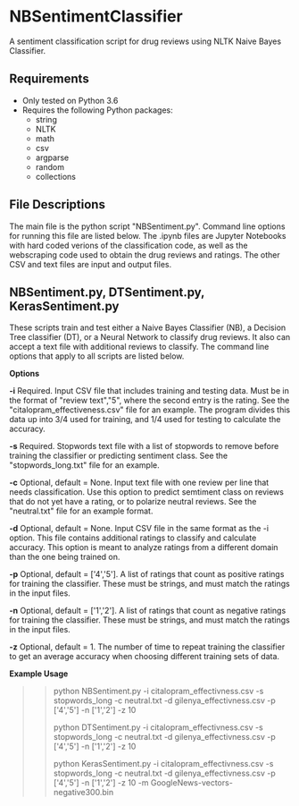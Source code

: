 # NBSentimentClassifier
A sentiment classification script for drug reviews using NLTK Naive Bayes Classifier.

## Requirements
* Only tested on Python 3.6
* Requires the following Python packages:
  * string
  * NLTK
  * math
  * csv
  * argparse
  * random
  * collections

## File Descriptions
The main file is the python script "NBSentiment.py".  Command line options for running this file are listed below.  The .ipynb files are Jupyter Notebooks with hard coded verions of the classification code, as well as the webscraping code used to obtain the drug reviews and ratings. The other CSV and text files are input and output files.

## NBSentiment.py, DTSentiment.py, KerasSentiment.py
These scripts train and test either a Naive Bayes Classifier (NB), a Decision Tree classifier (DT), or a Neural Network to classify drug reviews.  It also can accept a text file with additional reviews to classify.  The command line options that apply to all scripts are listed below.

**Options**

  **-i**  Required. Input CSV file that includes training and testing data. Must be in the format of "review text","5", where the second entry is the rating.  See the "citalopram_effectiveness.csv" file for an example.  The program divides this data up into 3/4 used for training, and 1/4 used for testing to calculate the accuracy.
  
  **-s**  Required. Stopwords text file with a list of stopwords to remove before training the classifier or predicting sentiment class.  See the "stopwords_long.txt" file for an example.
  
  **-c**  Optional, default = None. Input text file with one review per line that needs classification. Use this option to predict semtiment class on reviews that do not yet have a rating, or to polarize neutral reviews.  See the "neutral.txt" file for an example format.
  
  **-d**  Optional, default = None. Input CSV file in the same format as the -i option.  This file contains additional ratings to classify and calculate accuracy.  This option is meant to analyze ratings from a different domain than the one being trained on.
  
  **-p**  Optional, default = ['4','5']. A list of ratings that count as positive ratings for training the classifier.  These must be strings, and must match the ratings in the input files.
  
  **-n** Optional, default = ['1','2']. A list of ratings that count as negative ratings for training the classifier.  These must be strings, and must match the ratings in the input files.
  
  **-z**  Optional, default = 1.  The number of time to repeat training the classifier to get an average accuracy when choosing different training sets of data.
  
**Example Usage**

 >> python NBSentiment.py -i citalopram_effectivness.csv -s stopwords_long -c neutral.txt -d gilenya_effectivness.csv -p ['4','5'] -n ['1','2'] -z 10
 >>
 >> python DTSentiment.py -i citalopram_effectivness.csv -s stopwords_long -c neutral.txt -d gilenya_effectivness.csv -p ['4','5'] -n ['1','2'] -z 10
>>
 >> python KerasSentiment.py -i citalopram_effectivness.csv -s stopwords_long -c neutral.txt -d gilenya_effectivness.csv -p ['4','5'] -n ['1','2'] -z 10 -m GoogleNews-vectors-negative300.bin
